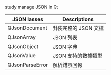 study manage JSON in Qt

| JSON lasses | Descriptions |
| ---- | ---- |
| QJsonDocument | 封裝完整的 JSON 文檔 |
| QJsonArray | JSON 列表 |
| QJsonObject | JSON 字典 |
| QJsonValue | JSON 支持的數據類型 |
| QJsonParseError | 解析錯誤回報 |

